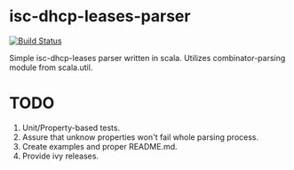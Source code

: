 # isc-dhcp-leases-parser   

[![Build Status](https://travis-ci.org/kczulko/isc-dhcp-leases-parser.svg?branch=master)](https://travis-ci.org/kczulko/isc-dhcp-leases-parser)

Simple isc-dhcp-leases parser written in scala. Utilizes combinator-parsing module from scala.util.

# TODO

1. Unit/Property-based tests.
1. Assure that unknow properties won't fail whole parsing process.
1. Create examples and proper README.md.
1. Provide ivy releases.

